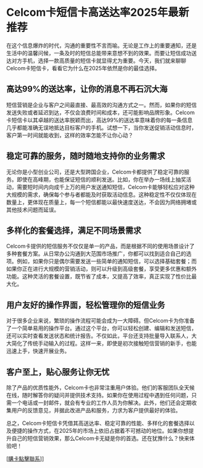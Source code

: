 # Celcom卡短信卡高送达率2025年最新推荐

在这个信息爆炸的时代，沟通的重要性不言而喻。无论是工作上的重要通知，还是生活中的温馨问候，一条及时的短信总能带来意想不到的效果。而要让短信成功送达对方手机，选择一款高质量的短信卡就显得尤为重要。今天，我们就来聊聊Celcom卡短信卡，看看它为什么在2025年依然是你的最佳选择。

## 高达99%的送达率，让你的消息不再石沉大海

短信营销是企业与客户之间最直接、最高效的沟通方式之一。然而，如果你的短信发送失败或者延迟到达，不仅会浪费时间和成本，还可能影响品牌形象。Celcom卡短信卡以其卓越的送达率脱颖而出，高达99%的送达率意味着你的每一条信息几乎都能准确无误地抵达目标客户的手机。试想一下，当你发送促销活动信息时，客户第一时间就能收到，这样的效率怎能不让你心动？

## 稳定可靠的服务，随时随地支持你的业务需求

无论你是小型创业公司，还是大型跨国企业，Celcom卡都提供了稳定可靠的服务。即使在高峰期，也能保证短信的顺利发送。比如，你在举办一场线上抽奖活动，需要短时间内向成千上万的用户发送通知短信，Celcom卡能够轻松应对这种大规模的需求，确保每个参与者都能及时获取活动信息。这种稳定性不仅仅体现在数量上，更体现在质量上，每一个短信都能以最快速度送达，不会因为网络拥堵或其他技术问题而延误。

## 多样化的套餐选择，满足不同场景需求

Celcom卡提供的短信服务不仅仅是单一的产品，而是根据不同的使用场景设计了多种套餐方案。从日常办公沟通到大范围市场推广，你都可以找到适合自己的选项。例如，如果你只是偶尔需要发送一些简单的通知短信，可以选择基础套餐；而如果你正在进行大规模的营销活动，则可以升级到高级套餐，享受更多优惠和额外功能。这种灵活的套餐设置，既节省了成本，又提高了效率，真正实现了性价比最大化。

## 用户友好的操作界面，轻松管理你的短信业务

对于很多企业来说，繁琐的操作流程可能会成为一大障碍。但Celcom卡为你准备了一个简单易用的操作平台。通过这个平台，你可以轻松创建、编辑和发送短信，还可以实时查看发送状态和统计报告。不仅如此，平台还支持批量导入联系人，大大简化了传统手动输入的过程。这样一来，即使是初次接触短信营销的新手，也能迅速上手，快速开展业务。

## 客户至上，贴心服务让你无忧

除了产品的优质性能外，Celcom卡也非常注重用户体验。他们的客服团队全天候在线，随时解答你的疑问并提供技术支持。如果你在使用过程中遇到任何问题，只需一个电话或一封邮件，就会有专业的工作人员为你解决。此外，他们还会定期收集用户的反馈意见，并据此改进产品和服务，力求为客户提供最好的体验。

总之，Celcom卡短信卡凭借其高送达率、稳定可靠的性能、多样化的套餐选择以及便捷的操作方式，在2025年的市场上依旧占据着不可撼动的地位。如果你想提升自己的短信营销效果，那么Celcom卡无疑是你的首选。还在犹豫什么？快来体验吧！

[[購卡點擊聯系](https://t.me/s/SXDXQF)]]